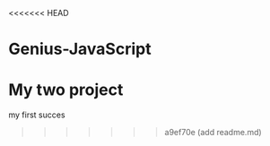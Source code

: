<<<<<<< HEAD
# Genius-JavaScript
My two project
=======
my first succes
>>>>>>> a9ef70e (add readme.md)
